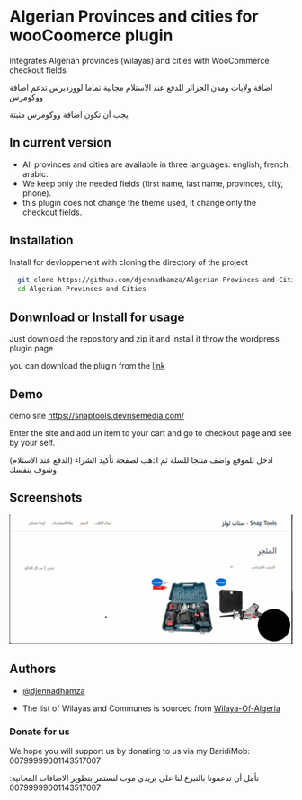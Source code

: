 
# Algerian Provinces and cities for wooCoomerce plugin

Integrates Algerian provinces (wilayas) and cities with WooCommerce checkout fields


اضافة ولايات ومدن الجزائر للدفع عند الاستلام مجانية تماما لووردبرس تدعم اضافة ووكومرس

يجب أن تكون اضافة ووكومرس مثبتة

## In current version
- All provinces and cities are available in three languages: english, french, arabic.
- We keep only the needed fields (first name, last name, provinces, city, phone).
- this plugin does not change the theme used, it change only the checkout fields.

## Installation

Install for devloppement with cloning the directory of the project

```bash
  git clone https://github.com/djennadhamza/Algerian-Provinces-and-Cities.git
  cd Algerian-Provinces-and-Cities
```
## Donwnload or Install for usage 

Just download the repository and zip it and install it throw the wordpress plugin page

you can download the plugin from the [link](https://drive.google.com/file/d/1M05K6XWxkCWhy-a08UQ65-hF-RSCJeKH/view?usp=sharing)
## Demo

demo site
https://snaptools.devrisemedia.com/

Enter the site and add un item to your cart and go to checkout page and see by your self.

ادخل للموقع واضف منتجا للسلة ثم اذهب لصفحة تأكيد الشراء (الدفع عند الاستلام)
وشوف بنفسك 

## Screenshots
![Alt text](https://github.com/djennadhamza/djennadhamza/blob/main/2025-05-21_15-11-55.gif?raw=true "aswc plugin")

## Authors

- [@djennadhamza](https://www.github.com/djennadhamza)

- The list of Wilayas and Communes is sourced from [Wilaya-Of-Algeria](https://github.com/AbderrahmeneDZ/Wilaya-Of-Algeria)

### Donate for us
We hope you will support us by donating to us via my BaridiMob: 00799999001143517007

نأمل أن تدعمونا بالتبرع لنا على بريدي موب لنستمر بتطوير الاضافات المجانية: 00799999001143517007
